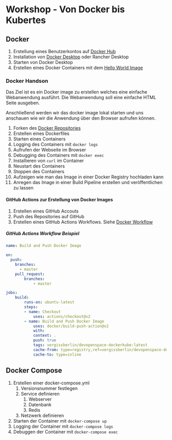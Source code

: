 # Workshop - Von Docker bis Kubertes

## Docker

1. Erstellung eines Benutzerkontos auf [Docker Hub](https://hub.docker.com/)
2. Installation von [Docker Desktop](https://www.docker.com/products/docker-desktop) oder Rancher Desktop
3. Starten von Docker Desktop
4. Erstellen eines Docker Containers mit dem [Hello World Image](https://hub.docker.com/_/hello-world)

### Docker Handson

Das Ziel ist es ein Docker image zu erstellen welches eine einfache Webanwendung ausführt. Die Webanwendung soll eine einfache HTML Seite ausgeben.

Anschließend werden wir das docker image lokal starten und uns anschauen wie wir die Anwendung über den Browser aufrufen können.

1. Forken des [Docker Repositories](https://gitbub.com/vergissberlin/devopenspace-dockerkube)
2. Erstellen eines Dockerfiles
3. Starten eines Containers
4. Logging des Containers mit `docker logs`
5. Aufrufen der Webseite im Browser
6. Debugging des Containers mit `docker exec`
7. Installieren von `curl` im Container
8. Neustart des Containers
9. Stoppen des Containers
10. Aufzeigen wie man das Image in einer Docker Registry hochladen kann
11. Anregen das Image in einer Build Pipeline erstellen und veröffentlichen zu lassen

#### GitHub Actions zur Erstellung von Docker Images

1. Erstellen eines GitHub Accouts
2. Push des Repositories auf GitHub
3. Erstellen eines GitHub Actions Workflows. Siehe [Docker Workflow](https://github.com/marketplace/actions/build-and-push-docker-images)

##### GitHub Actions Workflow Beispiel

```yaml
name: Build and Push Docker Image

on:
  push:
    branches:
      - master  
    pull_request:
        branches:
            - master

jobs:
    build:
        runs-on: ubuntu-latest
        steps:
        - name: Checkout
            uses: actions/checkout@v2
        - name: Build and Push Docker Image
            uses: docker/build-push-action@v2
            with:
            context: .
            push: true
            tags: vergissberlin/devopenspace-dockerkube:latest
            cache-from: type=registry,ref=vergissberlin/devopenspace-dockerkube:latest
            cache-to: type=inline
```

## Docker Compose

1. Erstellen einer docker-compose.yml
    1. Versionsnummer festlegen
    2. Service definieren
       1. Webserver
       2. Datenbank
       3. Redis
    3. Netzwerk definieren
 2. Starten der Container mit `docker-compose up`
 3. Logging der Container mit `docker-compose logs` 
 4. Debuggen der Container mit `docker-compose exec`


